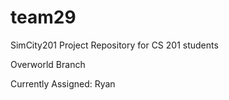 team29
======

SimCity201 Project Repository for CS 201 students

Overworld Branch

Currently Assigned: Ryan
